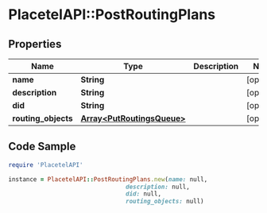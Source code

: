 # PlacetelAPI::PostRoutingPlans

## Properties

Name | Type | Description | Notes
------------ | ------------- | ------------- | -------------
**name** | **String** |  | [optional] 
**description** | **String** |  | [optional] 
**did** | **String** |  | [optional] 
**routing_objects** | [**Array&lt;PutRoutingsQueue&gt;**](PutRoutingsQueue.md) |  | [optional] 

## Code Sample

```ruby
require 'PlacetelAPI'

instance = PlacetelAPI::PostRoutingPlans.new(name: null,
                                 description: null,
                                 did: null,
                                 routing_objects: null)
```


